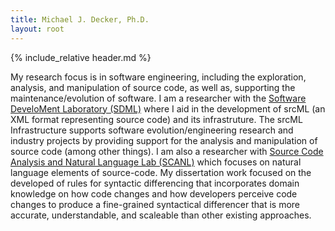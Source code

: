 ```yaml
---
title: Michael J. Decker, Ph.D.
layout: root
---
```


{% include_relative header.md %}

<div markdown="1">

My research focus is in software engineering, including the exploration, analysis, and manipulation of source code, as well as, supporting the maintenance/evolution of software. I am a researcher with the [Software DeveloMent Laboratory (SDML)](http://www.sdml.info/) where I aid in the development of srcML (an XML format representing source code) and its infrastruture. The srcML Infrastructure supports software evolution/engineering research and industry projects by providing support for the analysis and manipulation of source code (among other things). I am also a researcher with [ Source Code Analysis and Natural Language Lab (SCANL)](https://www.scanl.org) which focuses on natural language elements of source-code.  My dissertation work focused on the developed of rules for syntactic differencing that incorporates domain knowledge on how code changes and how developers perceive code changes to produce a fine-grained syntactical differencer that is more accurate, understandable, and scaleable than other existing approaches.

</div>